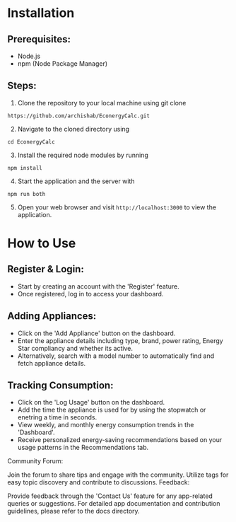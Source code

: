 # Installation

## Prerequisites:
- Node.js
- npm (Node Package Manager)

## Steps:
1. Clone the repository to your local machine using git clone 
```
https://github.com/archishab/EconergyCalc.git
```
2. Navigate to the cloned directory using 
```
cd EconergyCalc
```
3. Install the required node modules by running 
```
npm install
```
4. Start the application and the server with 
```
npm run both
```
5. Open your web browser and visit `http://localhost:3000` to view the application.

# How to Use

## Register & Login:
- Start by creating an account with the 'Register' feature.
- Once registered, log in to access your dashboard.

## Adding Appliances:
- Click on the 'Add Appliance' button on the dashboard.
- Enter the appliance details including type, brand, power rating, Energy Star compliancy and whether its active.
- Alternatively, search with a model number to automatically find and fetch appliance details.

## Tracking Consumption:
- Click on the 'Log Usage' button on the dashboard.
- Add the time the appliance is used for by using the stopwatch or enetring a time in seconds.
- View weekly, and monthly energy consumption trends in the 'Dashboard'.
- Receive personalized energy-saving recommendations based on your usage patterns in the Recommendations tab.

Community Forum:

Join the forum to share tips and engage with the community.
Utilize tags for easy topic discovery and contribute to discussions.
Feedback:

Provide feedback through the 'Contact Us' feature for any app-related queries or suggestions.
For detailed app documentation and contribution guidelines, please refer to the docs directory.